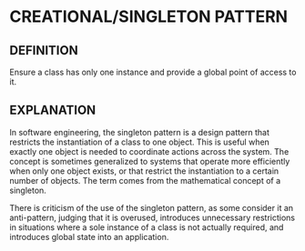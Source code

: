 # CREATIONAL/SINGLETON PATTERN

## DEFINITION

Ensure a class has only one instance and provide a global point of access to it.

## EXPLANATION

In software engineering, the singleton pattern is a design pattern that
restricts the instantiation of a class to one object. This is useful when
exactly one object is needed to coordinate actions across the system. The
concept is sometimes generalized to systems that operate more efficiently when
only one object exists, or that restrict the instantiation to a certain number
of objects. The term comes from the mathematical concept of a singleton.

There is criticism of the use of the singleton pattern, as some consider it an
anti-pattern, judging that it is overused, introduces unnecessary restrictions
in situations where a sole instance of a class is not actually required, and
introduces global state into an application.
